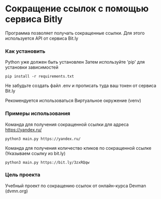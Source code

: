 # Сокращение ссылок с помощью сервиса Bitly

Программа позволяет получать сокращенные ссылки. Для этого используется API от сервиса Bit.ly

### Как установить

Python уже должен быть установлен
Затем используйте 'pip' для установки зависимостей

```pip install -r requirements.txt```

Не забудьте создать файл .env и прописать туда ваш токен от сервиса Bit.ly

Рекомендуется использоваться Виртуальное окружение (venv)

### Примеры использования

Команда для получения сокращенной ссылки для адреса https://yandex.ru/

```python3 main.py https://yandex.ru/```

 Команда для получения количество кликов по сокращенной ссылке (Указываем ссылку из bit.ly)

 ```python3 main.py https://bit.ly/3zxRQqw```

### Цель проекта

Учебный проект по сокращению ссылок от онлайн-курса Devman (dvmn.org)